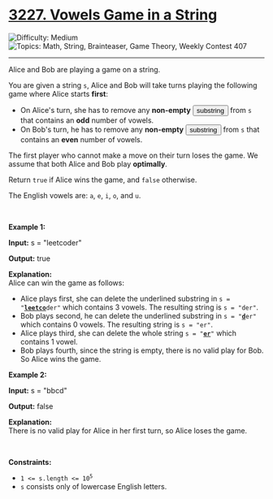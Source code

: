 <h1>
  <a href="https://leetcode.com/problems/vowels-game-in-a-string/">
    3227. Vowels Game in a String
  </a>
</h1>
<img src='https://img.shields.io/badge/Difficulty-Medium-orange' alt='Difficulty: Medium' />
<img src='https://img.shields.io/badge/Topics-Math%2C%20String%2C%20Brainteaser%2C%20Game%20Theory%2C%20Weekly%20Contest%20407-blue' alt='Topics: Math, String, Brainteaser, Game Theory, Weekly Contest 407' />

<hr />

<p>Alice and Bob are playing a game on a string.</p>

<p>You are given a string <code>s</code>, Alice and Bob will take turns playing the following game where Alice starts <strong>first</strong>:</p>

<ul>
	<li>On Alice's turn, she has to remove any <strong>non-empty</strong> <span data-keyword="substring" class=" cursor-pointer relative text-dark-blue-s text-sm"><button type="button" aria-haspopup="dialog" aria-expanded="false" aria-controls="radix-:r1n:" data-state="closed" class="">substring</button></span> from <code>s</code> that contains an <strong>odd</strong> number of vowels.</li>
	<li>On Bob's turn, he has to remove any <strong>non-empty</strong> <span data-keyword="substring" class=" cursor-pointer relative text-dark-blue-s text-sm"><button type="button" aria-haspopup="dialog" aria-expanded="false" aria-controls="radix-:r1o:" data-state="closed" class="">substring</button></span> from <code>s</code> that contains an <strong>even</strong> number of vowels.</li>
</ul>

<p>The first player who cannot make a move on their turn loses the game. We assume that both Alice and Bob play <strong>optimally</strong>.</p>

<p>Return <code>true</code> if Alice wins the game, and <code>false</code> otherwise.</p>

<p>The English vowels are: <code>a</code>, <code>e</code>, <code>i</code>, <code>o</code>, and <code>u</code>.</p>

<p>&nbsp;</p>
<p><strong class="example">Example 1:</strong></p>

<div class="example-block">
<p><strong>Input:</strong> <span class="example-io">s = "leetcoder"</span></p>

<p><strong>Output:</strong> <span class="example-io">true</span></p>

<p><strong>Explanation:</strong><br>
Alice can win the game as follows:</p>

<ul>
	<li>Alice plays first, she can delete the underlined substring in <code>s = "<u><strong>leetco</strong></u>der"</code> which contains 3 vowels. The resulting string is <code>s = "der"</code>.</li>
	<li>Bob plays second, he can delete the underlined substring in <code>s = "<u><strong>d</strong></u>er"</code> which contains 0 vowels. The resulting string is <code>s = "er"</code>.</li>
	<li>Alice plays third, she can delete the whole string <code>s = "<strong><u>er</u></strong>"</code> which contains 1 vowel.</li>
	<li>Bob plays fourth, since the string is empty, there is no valid play for Bob. So Alice wins the game.</li>
</ul>
</div>

<p><strong class="example">Example 2:</strong></p>

<div class="example-block">
<p><strong>Input:</strong> <span class="example-io">s = "bbcd"</span></p>

<p><strong>Output:</strong> <span class="example-io">false</span></p>

<p><strong>Explanation:</strong><br>
There is no valid play for Alice in her first turn, so Alice loses the game.</p>
</div>

<p>&nbsp;</p>
<p><strong>Constraints:</strong></p>

<ul>
	<li><code>1 &lt;= s.length &lt;= 10<sup>5</sup></code></li>
	<li><code>s</code> consists only of lowercase English letters.</li>
</ul>
